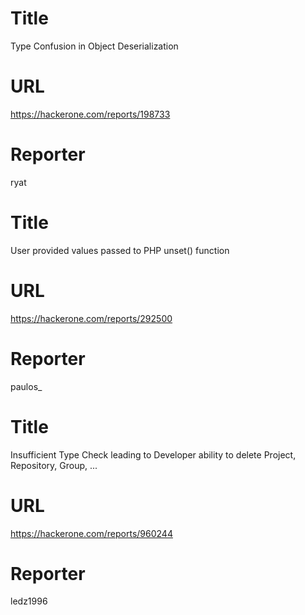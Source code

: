 # Title
Type Confusion in Object Deserialization
# URL 
https://hackerone.com/reports/198733
# Reporter 
ryat

# Title
User provided values passed to PHP unset() function
# URL 
https://hackerone.com/reports/292500
# Reporter 
paulos_

# Title
Insufficient Type Check leading to Developer ability to delete Project, Repository, Group, ...
# URL 
https://hackerone.com/reports/960244
# Reporter 
ledz1996

